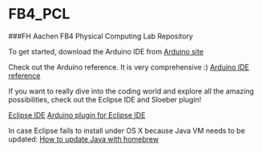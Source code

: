 # FB4_PCL
###FH Aachen FB4 Physical Computing Lab Repository

To get started, download the Arduino IDE from [Arduino site](https://www.arduino.cc/en/Main/Software)

Check out the Arduino reference. It is very comprehensive :)
[Arduino IDE reference](https://www.arduino.cc/reference/en/)

If you want to really dive into the coding world and explore all the amazing possibilities, check out the Eclipse IDE and Sloeber plugin!

[Eclipse IDE](https://www.eclipse.org/)
[Arduino plugin for Eclipse IDE](http://eclipse.baeyens.it/)

In case Eclipse fails to install under OS X because Java VM needs to be updated: [How to update Java with homebrew](http://www.lonecpluspluscoder.com/2017/04/27/installing-java-8-jdk-os-x-using-homebrew/)
